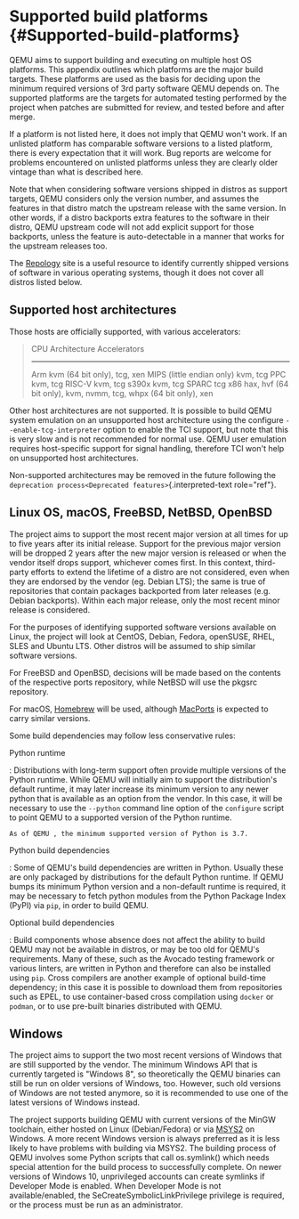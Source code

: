 # Supported build platforms {#Supported-build-platforms}

QEMU aims to support building and executing on multiple host OS
platforms. This appendix outlines which platforms are the major build
targets. These platforms are used as the basis for deciding upon the
minimum required versions of 3rd party software QEMU depends on. The
supported platforms are the targets for automated testing performed by
the project when patches are submitted for review, and tested before and
after merge.

If a platform is not listed here, it does not imply that QEMU won\'t
work. If an unlisted platform has comparable software versions to a
listed platform, there is every expectation that it will work. Bug
reports are welcome for problems encountered on unlisted platforms
unless they are clearly older vintage than what is described here.

Note that when considering software versions shipped in distros as
support targets, QEMU considers only the version number, and assumes the
features in that distro match the upstream release with the same
version. In other words, if a distro backports extra features to the
software in their distro, QEMU upstream code will not add explicit
support for those backports, unless the feature is auto-detectable in a
manner that works for the upstream releases too.

The [Repology](https://repology.org/) site is a useful resource to
identify currently shipped versions of software in various operating
systems, though it does not cover all distros listed below.

## Supported host architectures

Those hosts are officially supported, with various accelerators:

>   CPU Architecture            Accelerators
>   --------------------------- -----------------------------------------------------------------
>   Arm                         kvm (64 bit only), tcg, xen
>   MIPS (little endian only)   kvm, tcg
>   PPC                         kvm, tcg
>   RISC-V                      kvm, tcg
>   s390x                       kvm, tcg
>   SPARC                       tcg
>   x86                         hax, hvf (64 bit only), kvm, nvmm, tcg, whpx (64 bit only), xen

Other host architectures are not supported. It is possible to build QEMU
system emulation on an unsupported host architecture using the configure
`--enable-tcg-interpreter` option to enable the TCI support, but note
that this is very slow and is not recommended for normal use. QEMU user
emulation requires host-specific support for signal handling, therefore
TCI won\'t help on unsupported host architectures.

Non-supported architectures may be removed in the future following the
`deprecation process<Deprecated features>`{.interpreted-text
role="ref"}.

## Linux OS, macOS, FreeBSD, NetBSD, OpenBSD

The project aims to support the most recent major version at all times
for up to five years after its initial release. Support for the previous
major version will be dropped 2 years after the new major version is
released or when the vendor itself drops support, whichever comes first.
In this context, third-party efforts to extend the lifetime of a distro
are not considered, even when they are endorsed by the vendor (eg.
Debian LTS); the same is true of repositories that contain packages
backported from later releases (e.g. Debian backports). Within each
major release, only the most recent minor release is considered.

For the purposes of identifying supported software versions available on
Linux, the project will look at CentOS, Debian, Fedora, openSUSE, RHEL,
SLES and Ubuntu LTS. Other distros will be assumed to ship similar
software versions.

For FreeBSD and OpenBSD, decisions will be made based on the contents of
the respective ports repository, while NetBSD will use the pkgsrc
repository.

For macOS, [Homebrew](https://brew.sh/) will be used, although
[MacPorts](https://www.macports.org/) is expected to carry similar
versions.

Some build dependencies may follow less conservative rules:

Python runtime

:   Distributions with long-term support often provide multiple versions
    of the Python runtime. While QEMU will initially aim to support the
    distribution\'s default runtime, it may later increase its minimum
    version to any newer python that is available as an option from the
    vendor. In this case, it will be necessary to use the `--python`
    command line option of the `configure` script to point QEMU to a
    supported version of the Python runtime.

    As of QEMU , the minimum supported version of Python is 3.7.

Python build dependencies

:   Some of QEMU\'s build dependencies are written in Python. Usually
    these are only packaged by distributions for the default Python
    runtime. If QEMU bumps its minimum Python version and a non-default
    runtime is required, it may be necessary to fetch python modules
    from the Python Package Index (PyPI) via `pip`, in order to build
    QEMU.

Optional build dependencies

:   Build components whose absence does not affect the ability to build
    QEMU may not be available in distros, or may be too old for QEMU\'s
    requirements. Many of these, such as the Avocado testing framework
    or various linters, are written in Python and therefore can also be
    installed using `pip`. Cross compilers are another example of
    optional build-time dependency; in this case it is possible to
    download them from repositories such as EPEL, to use container-based
    cross compilation using `docker` or `podman`, or to use pre-built
    binaries distributed with QEMU.

## Windows

The project aims to support the two most recent versions of Windows that
are still supported by the vendor. The minimum Windows API that is
currently targeted is \"Windows 8\", so theoretically the QEMU binaries
can still be run on older versions of Windows, too. However, such old
versions of Windows are not tested anymore, so it is recommended to use
one of the latest versions of Windows instead.

The project supports building QEMU with current versions of the MinGW
toolchain, either hosted on Linux (Debian/Fedora) or via
[MSYS2](https://www.msys2.org/) on Windows. A more recent Windows
version is always preferred as it is less likely to have problems with
building via MSYS2. The building process of QEMU involves some Python
scripts that call os.symlink() which needs special attention for the
build process to successfully complete. On newer versions of Windows 10,
unprivileged accounts can create symlinks if Developer Mode is enabled.
When Developer Mode is not available/enabled, the
SeCreateSymbolicLinkPrivilege privilege is required, or the process must
be run as an administrator.

